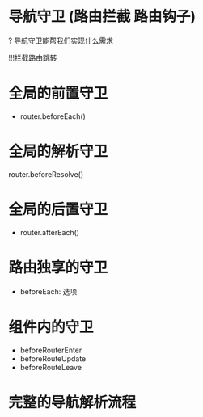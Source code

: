# 导航守卫 (路由拦截 路由钩子)


? 导航守卫能帮我们实现什么需求

!!!拦截路由跳转


# 全局的前置守卫
 * router.beforeEach()
# 全局的解析守卫
  router.beforeResolve()
# 全局的后置守卫
 * router.afterEach()
# 路由独享的守卫
 * beforeEach: 选项
# 组件内的守卫
  - beforeRouterEnter
  - beforeRouteUpdate
  - beforeRouteLeave
# 完整的导航解析流程
